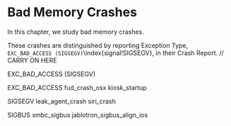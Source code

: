 # Bad Memory Crashes

In this chapter, we study bad memory crashes.

These crashes are distinguished by reporting Exception Type, `EXC_BAD_ACCESS (SIGSEGV)`\index{signal!SIGSEGV},  in their Crash Report.  // CARRY ON HERE

EXC_BAD_ACCESS (SIGSEGV)

EXC_BAD_ACCESS
fud_crash_osx
kiosk_startup

SIGSEGV
leak_agent_crash
siri_crash

SIGBUS
xmbc_sigbus
jablotron_sigbus_align_ios
